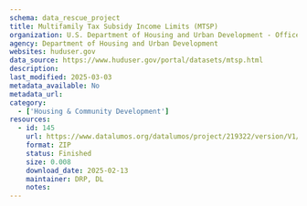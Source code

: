 ```yaml
---
schema: data_rescue_project 
title: Multifamily Tax Subsidy Income Limits (MTSP)
organization: U.S. Department of Housing and Urban Development - Office of Policy Development and Research
agency: Department of Housing and Urban Development
websites: huduser.gov
data_source: https://www.huduser.gov/portal/datasets/mtsp.html
description: 
last_modified: 2025-03-03
metadata_available: No
metadata_url: 
category:
  - ['Housing & Community Development'] 
resources:
  - id: 145
    url: https://www.datalumos.org/datalumos/project/219322/version/V1/view
    format: ZIP
    status: Finished
    size: 0.008
    download_date: 2025-02-13
    maintainer: DRP, DL
    notes: 
---
```

